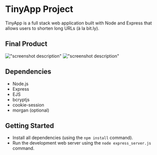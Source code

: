 # TinyApp Project

TinyApp is a full stack web application built with Node and Express that allows users to shorten long URLs (à la bit.ly).

## Final Product

!["screenshot description"](#)
!["screenshot description"](#)

## Dependencies

- Node.js
- Express
- EJS
- bcryptjs
- cookie-session
- morgan (optional)

## Getting Started

- Install all dependencies (using the `npm install` command).
- Run the development web server using the `node express_server.js` command.